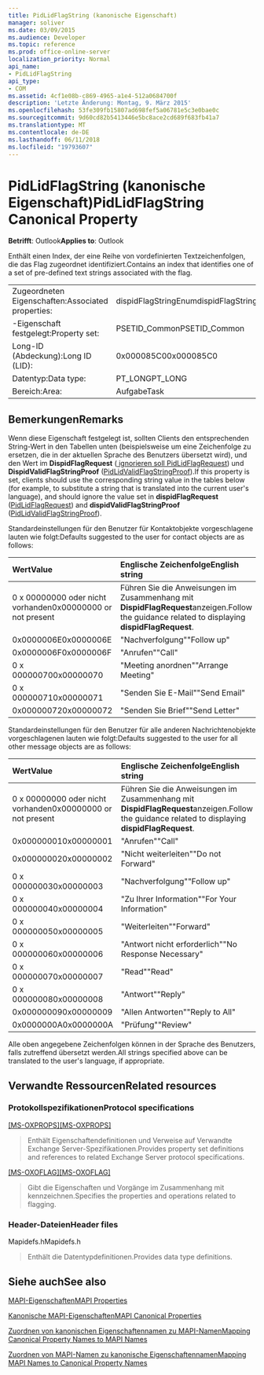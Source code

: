 ```yaml
---
title: PidLidFlagString (kanonische Eigenschaft)
manager: soliver
ms.date: 03/09/2015
ms.audience: Developer
ms.topic: reference
ms.prod: office-online-server
localization_priority: Normal
api_name:
- PidLidFlagString
api_type:
- COM
ms.assetid: 4cf1e08b-c869-4965-a1e4-512a0684700f
description: 'Letzte Änderung: Montag, 9. März 2015'
ms.openlocfilehash: 53fe309fb15807ad698fef5a06781e5c3e0bae0c
ms.sourcegitcommit: 9d60cd82b5413446e5bc8ace2cd689f683fb41a7
ms.translationtype: MT
ms.contentlocale: de-DE
ms.lasthandoff: 06/11/2018
ms.locfileid: "19793607"
---
```

# <a name="pidlidflagstring-canonical-property"></a><span data-ttu-id="c5314-103">PidLidFlagString (kanonische Eigenschaft)</span><span class="sxs-lookup"><span data-stu-id="c5314-103">PidLidFlagString Canonical Property</span></span>

  
  
<span data-ttu-id="c5314-104">**Betrifft**: Outlook</span><span class="sxs-lookup"><span data-stu-id="c5314-104">**Applies to**: Outlook</span></span> 
  
<span data-ttu-id="c5314-105">Enthält einen Index, der eine Reihe von vordefinierten Textzeichenfolgen, die das Flag zugeordnet identifiziert.</span><span class="sxs-lookup"><span data-stu-id="c5314-105">Contains an index that identifies one of a set of pre-defined text strings associated with the flag.</span></span>
  
|||
|:-----|:-----|
|<span data-ttu-id="c5314-106">Zugeordneten Eigenschaften:</span><span class="sxs-lookup"><span data-stu-id="c5314-106">Associated properties:</span></span>  <br/> |<span data-ttu-id="c5314-107">dispidFlagStringEnum</span><span class="sxs-lookup"><span data-stu-id="c5314-107">dispidFlagStringEnum</span></span>  <br/> |
|<span data-ttu-id="c5314-108">-Eigenschaft festgelegt:</span><span class="sxs-lookup"><span data-stu-id="c5314-108">Property set:</span></span>  <br/> |<span data-ttu-id="c5314-109">PSETID_Common</span><span class="sxs-lookup"><span data-stu-id="c5314-109">PSETID_Common</span></span>  <br/> |
|<span data-ttu-id="c5314-110">Long-ID (Abdeckung):</span><span class="sxs-lookup"><span data-stu-id="c5314-110">Long ID (LID):</span></span>  <br/> |<span data-ttu-id="c5314-111">0x000085C0</span><span class="sxs-lookup"><span data-stu-id="c5314-111">0x000085C0</span></span>  <br/> |
|<span data-ttu-id="c5314-112">Datentyp:</span><span class="sxs-lookup"><span data-stu-id="c5314-112">Data type:</span></span>  <br/> |<span data-ttu-id="c5314-113">PT_LONG</span><span class="sxs-lookup"><span data-stu-id="c5314-113">PT_LONG</span></span>  <br/> |
|<span data-ttu-id="c5314-114">Bereich:</span><span class="sxs-lookup"><span data-stu-id="c5314-114">Area:</span></span>  <br/> |<span data-ttu-id="c5314-115">Aufgabe</span><span class="sxs-lookup"><span data-stu-id="c5314-115">Task</span></span>  <br/> |
   
## <a name="remarks"></a><span data-ttu-id="c5314-116">Bemerkungen</span><span class="sxs-lookup"><span data-stu-id="c5314-116">Remarks</span></span>

<span data-ttu-id="c5314-117">Wenn diese Eigenschaft festgelegt ist, sollten Clients den entsprechenden String-Wert in den Tabellen unten (beispielsweise um eine Zeichenfolge zu ersetzen, die in der aktuellen Sprache des Benutzers übersetzt wird), und den Wert im **DispidFlagRequest** ([ ignorieren soll PidLidFlagRequest](pidlidflagrequest-canonical-property.md)) und **DispidValidFlagStringProof** ([PidLidValidFlagStringProof](pidlidvalidflagstringproof-canonical-property.md)).</span><span class="sxs-lookup"><span data-stu-id="c5314-117">If this property is set, clients should use the corresponding string value in the tables below (for example, to substitute a string that is translated into the current user's language), and should ignore the value set in **dispidFlagRequest** ([PidLidFlagRequest](pidlidflagrequest-canonical-property.md)) and **dispidValidFlagStringProof** ([PidLidValidFlagStringProof](pidlidvalidflagstringproof-canonical-property.md)).</span></span> 
  
<span data-ttu-id="c5314-118">Standardeinstellungen für den Benutzer für Kontaktobjekte vorgeschlagene lauten wie folgt:</span><span class="sxs-lookup"><span data-stu-id="c5314-118">Defaults suggested to the user for contact objects are as follows:</span></span>
  
|<span data-ttu-id="c5314-119">**Wert**</span><span class="sxs-lookup"><span data-stu-id="c5314-119">**Value**</span></span>|<span data-ttu-id="c5314-120">**Englische Zeichenfolge**</span><span class="sxs-lookup"><span data-stu-id="c5314-120">**English string**</span></span>|
|:-----|:-----|
|<span data-ttu-id="c5314-121">0 x 00000000 oder nicht vorhanden</span><span class="sxs-lookup"><span data-stu-id="c5314-121">0x00000000 or not present</span></span>  <br/> | <span data-ttu-id="c5314-122">Führen Sie die Anweisungen im Zusammenhang mit **DispidFlagRequest**anzeigen.</span><span class="sxs-lookup"><span data-stu-id="c5314-122">Follow the guidance related to displaying **dispidFlagRequest**.</span></span>  <br/> |
|<span data-ttu-id="c5314-123">0x0000006E</span><span class="sxs-lookup"><span data-stu-id="c5314-123">0x0000006E</span></span>  <br/> |<span data-ttu-id="c5314-124">"Nachverfolgung"</span><span class="sxs-lookup"><span data-stu-id="c5314-124">"Follow up"</span></span>  <br/> |
|<span data-ttu-id="c5314-125">0x0000006F</span><span class="sxs-lookup"><span data-stu-id="c5314-125">0x0000006F</span></span>  <br/> |<span data-ttu-id="c5314-126">"Anrufen"</span><span class="sxs-lookup"><span data-stu-id="c5314-126">"Call"</span></span>  <br/> |
|<span data-ttu-id="c5314-127">0 x 00000070</span><span class="sxs-lookup"><span data-stu-id="c5314-127">0x00000070</span></span>  <br/> |<span data-ttu-id="c5314-128">"Meeting anordnen"</span><span class="sxs-lookup"><span data-stu-id="c5314-128">"Arrange Meeting"</span></span>  <br/> |
|<span data-ttu-id="c5314-129">0 x 00000071</span><span class="sxs-lookup"><span data-stu-id="c5314-129">0x00000071</span></span>  <br/> |<span data-ttu-id="c5314-130">"Senden Sie E-Mail"</span><span class="sxs-lookup"><span data-stu-id="c5314-130">"Send Email"</span></span>  <br/> |
|<span data-ttu-id="c5314-131">0x00000072</span><span class="sxs-lookup"><span data-stu-id="c5314-131">0x00000072</span></span>  <br/> |<span data-ttu-id="c5314-132">"Senden Sie Brief"</span><span class="sxs-lookup"><span data-stu-id="c5314-132">"Send Letter"</span></span>  <br/> |
   
<span data-ttu-id="c5314-133">Standardeinstellungen für den Benutzer für alle anderen Nachrichtenobjekte vorgeschlagenen lauten wie folgt:</span><span class="sxs-lookup"><span data-stu-id="c5314-133">Defaults suggested to the user for all other message objects are as follows:</span></span>
  
|<span data-ttu-id="c5314-134">**Wert**</span><span class="sxs-lookup"><span data-stu-id="c5314-134">**Value**</span></span>|<span data-ttu-id="c5314-135">**Englische Zeichenfolge**</span><span class="sxs-lookup"><span data-stu-id="c5314-135">**English string**</span></span>|
|:-----|:-----|
|<span data-ttu-id="c5314-136">0 x 00000000 oder nicht vorhanden</span><span class="sxs-lookup"><span data-stu-id="c5314-136">0x00000000 or not present</span></span>  <br/> | <span data-ttu-id="c5314-137">Führen Sie die Anweisungen im Zusammenhang mit **DispidFlagRequest**anzeigen.</span><span class="sxs-lookup"><span data-stu-id="c5314-137">Follow the guidance related to displaying **dispidFlagRequest**.</span></span>  <br/> |
|<span data-ttu-id="c5314-138">0x00000001</span><span class="sxs-lookup"><span data-stu-id="c5314-138">0x00000001</span></span>  <br/> |<span data-ttu-id="c5314-139">"Anrufen"</span><span class="sxs-lookup"><span data-stu-id="c5314-139">"Call"</span></span>  <br/> |
|<span data-ttu-id="c5314-140">0x00000002</span><span class="sxs-lookup"><span data-stu-id="c5314-140">0x00000002</span></span>  <br/> |<span data-ttu-id="c5314-141">"Nicht weiterleiten"</span><span class="sxs-lookup"><span data-stu-id="c5314-141">"Do not Forward"</span></span>  <br/> |
|<span data-ttu-id="c5314-142">0 x 00000003</span><span class="sxs-lookup"><span data-stu-id="c5314-142">0x00000003</span></span>  <br/> |<span data-ttu-id="c5314-143">"Nachverfolgung"</span><span class="sxs-lookup"><span data-stu-id="c5314-143">"Follow up"</span></span>  <br/> |
|<span data-ttu-id="c5314-144">0 x 00000004</span><span class="sxs-lookup"><span data-stu-id="c5314-144">0x00000004</span></span>  <br/> |<span data-ttu-id="c5314-145">"Zu Ihrer Information"</span><span class="sxs-lookup"><span data-stu-id="c5314-145">"For Your Information"</span></span>  <br/> |
|<span data-ttu-id="c5314-146">0 x 00000005</span><span class="sxs-lookup"><span data-stu-id="c5314-146">0x00000005</span></span>  <br/> |<span data-ttu-id="c5314-147">"Weiterleiten"</span><span class="sxs-lookup"><span data-stu-id="c5314-147">"Forward"</span></span>  <br/> |
|<span data-ttu-id="c5314-148">0 x 00000006</span><span class="sxs-lookup"><span data-stu-id="c5314-148">0x00000006</span></span>  <br/> |<span data-ttu-id="c5314-149">"Antwort nicht erforderlich"</span><span class="sxs-lookup"><span data-stu-id="c5314-149">"No Response Necessary"</span></span>  <br/> |
|<span data-ttu-id="c5314-150">0 x 00000007</span><span class="sxs-lookup"><span data-stu-id="c5314-150">0x00000007</span></span>  <br/> |<span data-ttu-id="c5314-151">"Read"</span><span class="sxs-lookup"><span data-stu-id="c5314-151">"Read"</span></span>  <br/> |
|<span data-ttu-id="c5314-152">0 x 00000008</span><span class="sxs-lookup"><span data-stu-id="c5314-152">0x00000008</span></span>  <br/> |<span data-ttu-id="c5314-153">"Antwort"</span><span class="sxs-lookup"><span data-stu-id="c5314-153">"Reply"</span></span>  <br/> |
|<span data-ttu-id="c5314-154">0x00000009</span><span class="sxs-lookup"><span data-stu-id="c5314-154">0x00000009</span></span>  <br/> |<span data-ttu-id="c5314-155">"Allen Antworten"</span><span class="sxs-lookup"><span data-stu-id="c5314-155">"Reply to All"</span></span>  <br/> |
|<span data-ttu-id="c5314-156">0x0000000A</span><span class="sxs-lookup"><span data-stu-id="c5314-156">0x0000000A</span></span>  <br/> |<span data-ttu-id="c5314-157">"Prüfung"</span><span class="sxs-lookup"><span data-stu-id="c5314-157">"Review"</span></span>  <br/> |
   
<span data-ttu-id="c5314-158">Alle oben angegebene Zeichenfolgen können in der Sprache des Benutzers, falls zutreffend übersetzt werden.</span><span class="sxs-lookup"><span data-stu-id="c5314-158">All strings specified above can be translated to the user's language, if appropriate.</span></span>
  
## <a name="related-resources"></a><span data-ttu-id="c5314-159">Verwandte Ressourcen</span><span class="sxs-lookup"><span data-stu-id="c5314-159">Related resources</span></span>

### <a name="protocol-specifications"></a><span data-ttu-id="c5314-160">Protokollspezifikationen</span><span class="sxs-lookup"><span data-stu-id="c5314-160">Protocol specifications</span></span>

<span data-ttu-id="c5314-161">[[MS-OXPROPS]](http://msdn.microsoft.com/library/f6ab1613-aefe-447d-a49c-18217230b148%28Office.15%29.aspx)</span><span class="sxs-lookup"><span data-stu-id="c5314-161">[[MS-OXPROPS]](http://msdn.microsoft.com/library/f6ab1613-aefe-447d-a49c-18217230b148%28Office.15%29.aspx)</span></span>
  
> <span data-ttu-id="c5314-162">Enthält Eigenschaftendefinitionen und Verweise auf Verwandte Exchange Server-Spezifikationen.</span><span class="sxs-lookup"><span data-stu-id="c5314-162">Provides property set definitions and references to related Exchange Server protocol specifications.</span></span>
    
<span data-ttu-id="c5314-163">[[MS-OXOFLAG]](http://msdn.microsoft.com/library/f1e50be4-ed30-4c2a-b5cb-8ff3aaaf9b91%28Office.15%29.aspx)</span><span class="sxs-lookup"><span data-stu-id="c5314-163">[[MS-OXOFLAG]](http://msdn.microsoft.com/library/f1e50be4-ed30-4c2a-b5cb-8ff3aaaf9b91%28Office.15%29.aspx)</span></span>
  
> <span data-ttu-id="c5314-164">Gibt die Eigenschaften und Vorgänge im Zusammenhang mit kennzeichnen.</span><span class="sxs-lookup"><span data-stu-id="c5314-164">Specifies the properties and operations related to flagging.</span></span>
    
### <a name="header-files"></a><span data-ttu-id="c5314-165">Header-Dateien</span><span class="sxs-lookup"><span data-stu-id="c5314-165">Header files</span></span>

<span data-ttu-id="c5314-166">Mapidefs.h</span><span class="sxs-lookup"><span data-stu-id="c5314-166">Mapidefs.h</span></span>
  
> <span data-ttu-id="c5314-167">Enthält die Datentypdefinitionen.</span><span class="sxs-lookup"><span data-stu-id="c5314-167">Provides data type definitions.</span></span>
    
## <a name="see-also"></a><span data-ttu-id="c5314-168">Siehe auch</span><span class="sxs-lookup"><span data-stu-id="c5314-168">See also</span></span>



[<span data-ttu-id="c5314-169">MAPI-Eigenschaften</span><span class="sxs-lookup"><span data-stu-id="c5314-169">MAPI Properties</span></span>](mapi-properties.md)
  
[<span data-ttu-id="c5314-170">Kanonische MAPI-Eigenschaften</span><span class="sxs-lookup"><span data-stu-id="c5314-170">MAPI Canonical Properties</span></span>](mapi-canonical-properties.md)
  
[<span data-ttu-id="c5314-171">Zuordnen von kanonischen Eigenschaftennamen zu MAPI-Namen</span><span class="sxs-lookup"><span data-stu-id="c5314-171">Mapping Canonical Property Names to MAPI Names</span></span>](mapping-canonical-property-names-to-mapi-names.md)
  
[<span data-ttu-id="c5314-172">Zuordnen von MAPI-Namen zu kanonische Eigenschaftennamen</span><span class="sxs-lookup"><span data-stu-id="c5314-172">Mapping MAPI Names to Canonical Property Names</span></span>](mapping-mapi-names-to-canonical-property-names.md)

